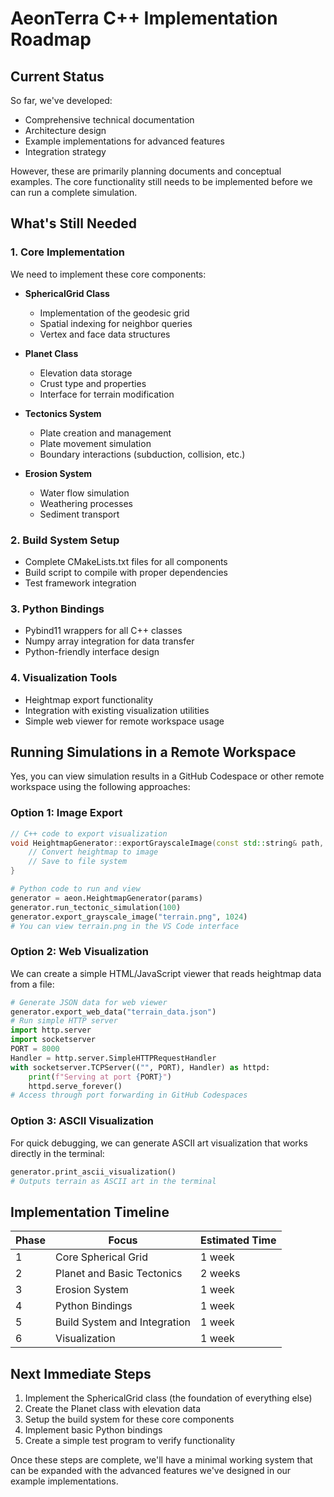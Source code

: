 # AeonTerra C++ Implementation Roadmap

## Current Status

So far, we've developed:
- Comprehensive technical documentation
- Architecture design 
- Example implementations for advanced features
- Integration strategy

However, these are primarily planning documents and conceptual examples. The core functionality still needs to be implemented before we can run a complete simulation.

## What's Still Needed

### 1. Core Implementation

We need to implement these core components:

- **SphericalGrid Class**
  - Implementation of the geodesic grid
  - Spatial indexing for neighbor queries
  - Vertex and face data structures

- **Planet Class**
  - Elevation data storage
  - Crust type and properties
  - Interface for terrain modification

- **Tectonics System**
  - Plate creation and management
  - Plate movement simulation
  - Boundary interactions (subduction, collision, etc.)

- **Erosion System**
  - Water flow simulation
  - Weathering processes
  - Sediment transport

### 2. Build System Setup

- Complete CMakeLists.txt files for all components
- Build script to compile with proper dependencies
- Test framework integration

### 3. Python Bindings

- Pybind11 wrappers for all C++ classes
- Numpy array integration for data transfer
- Python-friendly interface design

### 4. Visualization Tools

- Heightmap export functionality
- Integration with existing visualization utilities
- Simple web viewer for remote workspace usage

## Running Simulations in a Remote Workspace

Yes, you can view simulation results in a GitHub Codespace or other remote workspace using the following approaches:

### Option 1: Image Export

```cpp
// C++ code to export visualization
void HeightmapGenerator::exportGrayscaleImage(const std::string& path, int resolution) {
    // Convert heightmap to image
    // Save to file system
}
```

```python
# Python code to run and view
generator = aeon.HeightmapGenerator(params)
generator.run_tectonic_simulation(100)
generator.export_grayscale_image("terrain.png", 1024)
# You can view terrain.png in the VS Code interface
```

### Option 2: Web Visualization

We can create a simple HTML/JavaScript viewer that reads heightmap data from a file:

```python
# Generate JSON data for web viewer
generator.export_web_data("terrain_data.json")
# Run simple HTTP server
import http.server
import socketserver
PORT = 8000
Handler = http.server.SimpleHTTPRequestHandler
with socketserver.TCPServer(("", PORT), Handler) as httpd:
    print(f"Serving at port {PORT}")
    httpd.serve_forever()
# Access through port forwarding in GitHub Codespaces
```

### Option 3: ASCII Visualization

For quick debugging, we can generate ASCII art visualization that works directly in the terminal:

```python
generator.print_ascii_visualization()
# Outputs terrain as ASCII art in the terminal
```

## Implementation Timeline

| Phase | Focus | Estimated Time |
|-------|-------|----------------|
| 1 | Core Spherical Grid | 1 week |
| 2 | Planet and Basic Tectonics | 2 weeks |
| 3 | Erosion System | 1 week |
| 4 | Python Bindings | 1 week |
| 5 | Build System and Integration | 1 week |
| 6 | Visualization | 1 week |

## Next Immediate Steps

1. Implement the SphericalGrid class (the foundation of everything else)
2. Create the Planet class with elevation data
3. Setup the build system for these core components
4. Implement basic Python bindings
5. Create a simple test program to verify functionality

Once these steps are complete, we'll have a minimal working system that can be expanded with the advanced features we've designed in our example implementations.